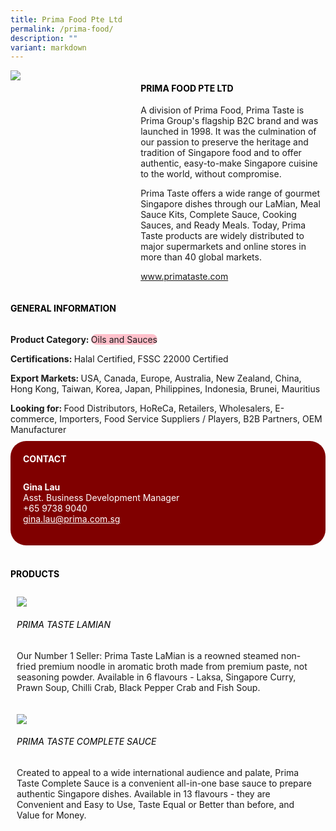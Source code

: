 ```yaml
---
title: Prima Food Pte Ltd
permalink: /prima-food/
description: ""
variant: markdown
---
```

<div class="flex-paragraph">
	<div style="display: flex; flex-wrap: wrap;" class="flex-container">
		<div style="flex: 1 1 40%; display: block;" class="card sgds">
			<img src="https://drive.google.com/u/0/uc?id=1xff4uEgamMWyL7ATlDDFOMzSihUSQ7bR&amp;export=download">
		</div>
		<div style="flex: 1 1 58%; display: block; margin-left: 3px" class="card-sgds">
			<h4 style="text-transform: uppercase; color: black;"><b>Prima Food Pte Ltd</b></h4>
			<p>A division of Prima Food, Prima Taste is Prima Group's flagship B2C brand and was launched in 1998. It was the culmination of our passion to preserve the heritage and tradition of Singapore food and to offer authentic, easy-to-make Singapore cuisine to the world, without compromise.</p>
			<p>Prima Taste offers a wide range of gourmet Singapore dishes through our LaMian, Meal Sauce Kits, Complete Sauce, Cooking Sauces, and Ready Meals. Today, Prima Taste products are widely distributed to major supermarkets and online stores in more than 40 global markets.</p>
			<p><a target="_blank" href="https://www.primataste.com">www.primataste.com</a></p>
		</div>
	</div>
</div>

<h4 style="text-transform: uppercase; color: black;">
	<b>General Information</b>
</h4>
<div style="display: flex; flex-wrap: wrap;" class="flex-container">
	<div style="flex: 1 1 65%; display: block; align-self: stretch" class="card sgds">
		<div class="flex-paragraph">
			<p>
				<b>Product Category: </b>
				<span style="background-color: pink; border-radius: 10px;">Oils and Sauces</span>
			</p>
			<p>
				<b>Certifications: </b>Halal Certified, FSSC 22000 Certified
			</p>
			<p>
				<b>Export Markets: </b>USA, Canada, Europe, Australia, New Zealand, China, Hong Kong, Taiwan, Korea, Japan, Philippines, Indonesia, Brunei, Mauritius
			</p>
			<p style="margin-bottom: 10px;">
				<b>Looking for: </b>Food Distributors, HoReCa, Retailers, Wholesalers, E-commerce, Importers, Food Service Suppliers / Players, B2B Partners, OEM Manufacturer
			</p>
		</div>
	</div>
	<div style="flex: 1 1 35%; padding: 10px; display: block; background-color: maroon; border-radius: 25px; align-self: center;" class="card sgds">
		<h4 style="color: white; margin-top: 10px; margin-left: 10px;">CONTACT</h4>
		<div class="flex-paragraph">
			<p style="padding: 10px; color: white;">
				<b>Gina Lau</b>
				<br>Asst. Business Development Manager<br>+65 9738 9040<br>
				<a style="color: white;" href="mailto:gina.lau@prima.com.sg">gina.lau@prima.com.sg</a>
			</p>
		</div>
	</div>
</div>
<br>
<h4 style="text-transform: uppercase; color: black;">
	<b>Products</b>
</h4>
<div style="display: flex; flex-wrap: wrap;">
	<div style="flex: 1 1 47%; margin: 10px; display: block;" class="card sgds">
		<div style="display: block;" class="flex-image">
			<img src="https://drive.google.com/u/0/uc?id=1TO1T7-al0kfk9IgATPC6V7kav8oYdV7y&amp;export=download">
		</div>
		<div class="flex-paragraph">
			<h6 style="text-transform: uppercase; color: black;">Prima Taste LaMian</h6>
			<p>Our Number 1 Seller: Prima Taste LaMian is a reowned steamed non-fried premium noodle in aromatic broth made from premium paste, not seasoning powder. Available in 6 flavours - Laksa, Singapore Curry, Prawn Soup, Chilli Crab, Black Pepper Crab and Fish Soup.</p>
		</div>
	</div>
	<div style="flex: 1 1 47%; margin: 10px; display: block;" class="card sgds">
		<div style="display: block;" class="flex-image">
			<img src="https://drive.google.com/u/0/uc?id=1T1PiPh4Jqrfr5DvmvW2OamO3zDDqasW7&amp;export=download">
		</div>
		<div class="flex-paragraph">
			<h6 style="text-transform: uppercase; color: black;">Prima Taste Complete Sauce</h6>
			<p>Created to appeal to a wide international audience and palate, Prima Taste Complete Sauce is a convenient all-in-one base sauce to prepare authentic Singapore dishes. Available in 13 flavours - they are Convenient and Easy to Use, Taste Equal or Better than before, and Value for Money.</p>
		</div>
	</div>
</div>